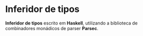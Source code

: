 # Inferidor de tipos
**Inferidor de tipos** escrito em **Haskell**, utilizando a biblioteca de combinadores monádicos de parser **Parsec**.
